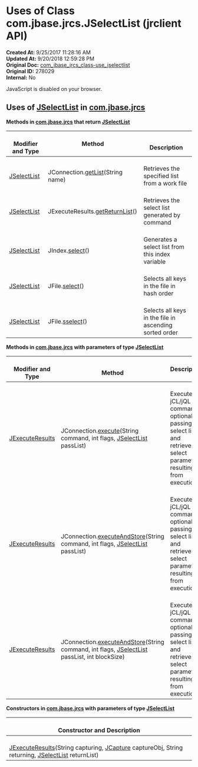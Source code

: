 # Uses of Class com.jbase.jrcs.JSelectList (jrclient   API)

**Created At:** 9/25/2017 11:28:16 AM  
**Updated At:** 9/20/2018 12:59:28 PM  
**Original Doc:** [com_jbase_jrcs_class-use_jselectlist](https://docs.jbase.com/39245-class-use/com_jbase_jrcs_class-use_jselectlist)  
**Original ID:** 278029  
**Internal:** No  

<!--<br>    try {<br>        if (location.href.indexOf('is-external=true') == -1) {<br>            parent.document.title="Uses of Class com.jbase.jrcs.JSelectList (jrclient   API)";<br>        }<br>    }<br>    catch(err) {<br>    }<br>//-->
JavaScript is disabled on your browser.



## Uses of [JSelectList](./../../jselectlist-%28jrclient---api%29 "class in com.jbase.jrcs") in [com.jbase.jrcs](./../../com.jbase.jrcs-%28jrclient---api%29)



**Methods in [com.jbase.jrcs](./../../com.jbase.jrcs-%28jrclient---api%29) that return [JSelectList](./../../jselectlist-%28jrclient---api%29 "class in com.jbase.jrcs")**


| <br>Modifier and Type<br> | Method<br> | <br>Description<br> |
| --- | --- | --- |
| <br>[JSelectList](./../../jselectlist-%28jrclient---api%29 "class in com.jbase.jrcs")<br> | <br>JConnection.[getList](./../../jconnection-%28jrclient-api%29#getList-java.lang)(String name)<br> | <br>Retrieves the specified list from a work file<br> |
| <br>[JSelectList](./../../jselectlist-%28jrclient---api%29 "class in com.jbase.jrcs")<br> | <br>JExecuteResults.[getReturnList](./../../jexecuteresults-%28jrclient-api%29#getReturnList--)()<br> | <br>Retrieves the select list generated by command<br> |
| <br>[JSelectList](./../../jselectlist-%28jrclient---api%29 "class in com.jbase.jrcs")<br> | <br>JIndex.[select](./../../jindex-%28jrclient-api%29#select--)()<br> | <br>Generates a select list from this index variable<br> |
| <br>[JSelectList](./../../jselectlist-%28jrclient---api%29 "class in com.jbase.jrcs")<br> | <br>JFile.[select](./../../jfile-%28jrclient-api%29#select--)()<br> | <br>Selects all keys in the file in hash order<br> |
| <br>[JSelectList](./../../jselectlist-%28jrclient---api%29 "class in com.jbase.jrcs")<br> | <br>JFile.[sselect](./../../jfile-%28jrclient-api%29#sselect--)()<br> | <br>Selects all keys in the file in ascending sorted order<br> |



**Methods in [com.jbase.jrcs](./../../com.jbase.jrcs-%28jrclient---api%29) with parameters of type [JSelectList](./../../jselectlist-%28jrclient---api%29 "class in com.jbase.jrcs")**

| <br>Modifier and Type<br> | <br>Method<br> | Description  |
| --- | --- | --- |
| <br>[JExecuteResults](./../../jexecuteresults-%28jrclient-api%29 "class in com.jbase.jrcs")<br> | <br>JConnection.[execute](./../../jconnection-%28jrclient-api%29#execute-java.lang.String-int-com.jbase.jrcs)(String command, int flags, [JSelectList](./../../jselectlist-%28jrclient---api%29 "class in com.jbase.jrcs") passList)<br> | <br>Executes a jCL/jQL command optionally passing it a select list and retrieves select parameters resulting from execution<br> |
| <br>[JExecuteResults](./../../jexecuteresults-%28jrclient-api%29 "class in com.jbase.jrcs")<br> | <br>JConnection.[executeAndStore](./../../jconnection-%28jrclient-api%29#executeAndStore-java.lang.String-int-com.jbase.jrcs)(String command, int flags, [JSelectList](./../../jselectlist-%28jrclient---api%29 "class in com.jbase.jrcs") passList)<br> | <br>Executes a jCL/jQL command optionally passing it a select list and retrieves select parameters resulting from execution.<br> |
| <br>[JExecuteResults](./../../jexecuteresults-%28jrclient-api%29 "class in com.jbase.jrcs")<br> | <br>JConnection.[executeAndStore](./../../jconnection-%28jrclient-api%29#executeAndStore--)(String command, int flags, [JSelectList](./../../jselectlist-%28jrclient---api%29 "class in com.jbase.jrcs") passList, int blockSize)<br> | <br>Executes a jCL/jQL command optionally passing it a select list and retrieves select parameters resulting from execution.<br> |



**Constructors in [com.jbase.jrcs](./../../com.jbase.jrcs-%28jrclient---api%29) with parameters of type [JSelectList](./../../jselectlist-%28jrclient---api%29 "class in com.jbase.jrcs")**

| <br>Constructor and Description<br> |
| --- |
| <br>[JExecuteResults](./../../jexecuteresults-%28jrclient-api%29#JExecuteResults-java.lang.String-com.jbase.jrcs.JCapture-java.lang.String-com.jbase.jrcs)(String capturing, [JCapture](./../../jcapture-%28jrclient-api%29 "class in com.jbase.jrcs") captureObj, String returning, [JSelectList](./../../jselectlist-%28jrclient---api%29 "class in com.jbase.jrcs") returnList)<br> |


